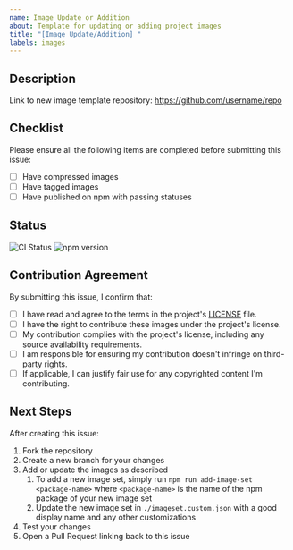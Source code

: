 ```yaml
---
name: Image Update or Addition
about: Template for updating or adding project images
title: "[Image Update/Addition] "
labels: images
---
```


## Description

Link to new image template repository: https://github.com/username/repo

## Checklist

Please ensure all the following items are completed before submitting this issue:

- [ ] Have compressed images
- [ ] Have tagged images
- [ ] Have published on npm with passing statuses

## Status

<!-- Replace the placeholders in the URLs with your actual repository and package names -->

![CI Status](https://img.shields.io/github/actions/workflow/status/username/package-name/ci.yml)
![npm version](https://img.shields.io/npm/v/package-name)

## Contribution Agreement

By submitting this issue, I confirm that:

- [ ] I have read and agree to the terms in the project's [LICENSE](../../LICENSE) file.
- [ ] I have the right to contribute these images under the project's license.
- [ ] My contribution complies with the project's license, including any source availability requirements.
- [ ] I am responsible for ensuring my contribution doesn't infringe on third-party rights.
- [ ] If applicable, I can justify fair use for any copyrighted content I'm contributing.

## Next Steps

After creating this issue:

1. Fork the repository
2. Create a new branch for your changes
3. Add or update the images as described
    1. To add a new image set, simply run `npm run add-image-set <package-name>` where `<package-name>` is the name of
       the npm package of your new image set
    2. Update the new image set in `./imageset.custom.json` with a good display name and any other customizations
4. Test your changes
5. Open a Pull Request linking back to this issue
